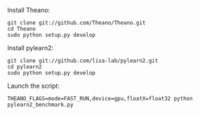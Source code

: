 Install Theano:
```
git clone git://github.com/Theano/Theano.git
cd Theano
sudo python setup.py develop
```

Install pylearn2:
```
git clone git://github.com/lisa-lab/pylearn2.git
cd pylearn2
sudo python setup.py develop
```

Launch the script:
```
THEANO_FLAGS=mode=FAST_RUN,device=gpu,floatX=float32 python pylearn2_benchmark.py 
```

